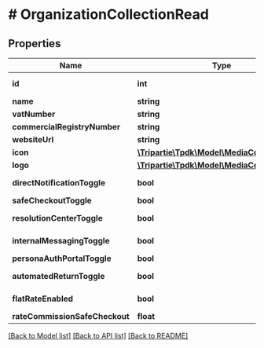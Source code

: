 # # OrganizationCollectionRead

## Properties

Name | Type | Description | Notes
------------ | ------------- | ------------- | -------------
**id** | **int** |  | [optional] [readonly]
**name** | **string** |  | [optional]
**vatNumber** | **string** |  | [optional]
**commercialRegistryNumber** | **string** |  | [optional]
**websiteUrl** | **string** |  | [optional]
**icon** | [**\Tripartie\Tpdk\Model\MediaCollectionRead**](MediaCollectionRead.md) |  | [optional]
**logo** | [**\Tripartie\Tpdk\Model\MediaCollectionRead**](MediaCollectionRead.md) |  | [optional]
**directNotificationToggle** | **bool** |  | [default to true]
**safeCheckoutToggle** | **bool** |  |
**resolutionCenterToggle** | **bool** |  | [default to true]
**internalMessagingToggle** | **bool** |  | [default to true]
**personaAuthPortalToggle** | **bool** |  |
**automatedReturnToggle** | **bool** |  | [default to true]
**flatRateEnabled** | **bool** |  | [optional] [readonly]
**rateCommissionSafeCheckout** | **float** |  |

[[Back to Model list]](../../README.md#models) [[Back to API list]](../../README.md#endpoints) [[Back to README]](../../README.md)
